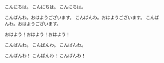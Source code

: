 こんにちは。
こんにちは。
こんにちは。

こんばんわ。おはようございます。
こんばんわ。おはようございます。
こんばんわ。おはようございます。

おはよう！おはよう！おはよう！

こんばんわ。
こんばんわ。
こんばんわ。

こんばんわ！
こんばんわ！
こんばんわ！
